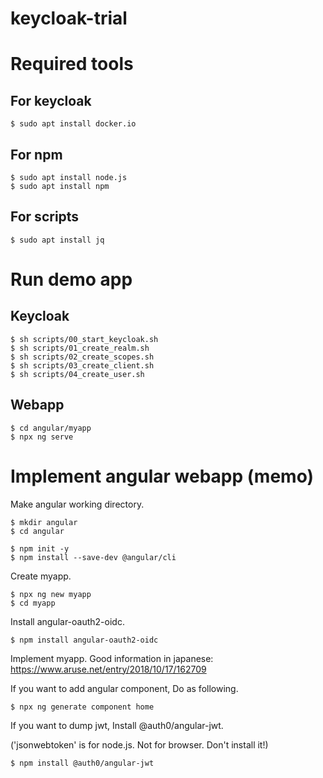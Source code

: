 # keycloak-trial

# Required tools

## For keycloak

    $ sudo apt install docker.io

## For npm

    $ sudo apt install node.js
    $ sudo apt install npm

## For scripts

    $ sudo apt install jq

# Run demo app

## Keycloak

    $ sh scripts/00_start_keycloak.sh
    $ sh scripts/01_create_realm.sh
    $ sh scripts/02_create_scopes.sh
    $ sh scripts/03_create_client.sh
    $ sh scripts/04_create_user.sh

## Webapp

    $ cd angular/myapp
    $ npx ng serve

# Implement angular webapp (memo)

Make angular working directory.

    $ mkdir angular
    $ cd angular

    $ npm init -y
    $ npm install --save-dev @angular/cli

Create myapp.

    $ npx ng new myapp
    $ cd myapp

Install angular-oauth2-oidc.

    $ npm install angular-oauth2-oidc

Implement myapp.
Good information in japanese: https://www.aruse.net/entry/2018/10/17/162709

If you want to add angular component, Do as following.

    $ npx ng generate component home

If you want to dump jwt, Install @auth0/angular-jwt.

('jsonwebtoken' is for node.js. Not for browser. Don't install it!)

    $ npm install @auth0/angular-jwt
